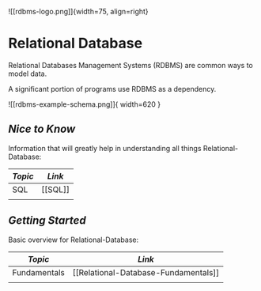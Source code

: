 ![[rdbms-logo.png]]{width=75, align=right}
<!---- Image: Logo, Width 75 --------->

# Relational Database
<!-- What? --------------------------->
Relational Databases Management Systems (RDBMS) are common ways to model data.

<!-- Why Should People Care? --------->
A significant portion of programs use RDBMS as a dependency.

<!---- Image: Screenshot, Width 520 -->

![[rdbms-example-schema.png]]{ width=620 }

<!-- How Does It Fit Into Process?  -->

<!---- Image: Diagram, Width 720 ----->



<!----------------------------------------------------------------------------->

## ***Nice to Know***
Information that will greatly help in understanding all things Relational-Database:

| *Topic*                         | *Link*                                      |
| ------------------------------- | -------------------------------------       |
| SQL                             | [[SQL]]                         |
|                                 |                                             |

<!----------------------------------------------------------------------------->

## ***Getting Started***
Basic overview for Relational-Database:

| *Topic*                         | *Link*                                     |
| ------------------------------- | ------------------------------------------ |
| Fundamentals                    | [[Relational-Database-Fundamentals]]       |
|                                 |                                            |

<!-- ## ***Deep Dive***
Specific information once fundamentals are understood:

| *Topic*                         | *Link*                                     |
| ------------------------------- | ------------------------------------------ |
| Common Terms & Definitions      | [[Relational-Database-Glossary]]                 |
| In Memory Encryption            | [[Relational-Database-In-Memory-Encryption]]     |
|                                 |                                            | -->

<!----------------------------------------------------------------------------->

<!-- ## ***Implementations***
Examples of *Relational-Database* in real world use.

| *Topic*                         | *Link*                                     |
| ------------------------------- | ------------------------------------------ |
| .NET                            | [[.NET]]                                   |
| Python                          | [[Python]]                                 |
|                                 |                                            | -->

<!----------------------------------------------------------------------------->

<!-- ## ***Common Questions***
Questions you may have:

| *Question*                           | *Answer*                              |
| ------------------------------------ | ------------------------------------- |
|                                      | [Answer](#inline-answer-1)            |
|                                      |                                       | -->

<!-- ## **Inline Answer 1** -->

<!----------------------------------------------------------------------------->

<!-- ## ***Related***
Topics related to Relational-Database:

| *Topic & Link*                       | *Why*                                 |
| ------------------------------------ | ------------------------------------- |
| [[Business-Analysis]]                | Business Analysis                     |
| [[SDLC]]                             | Software Development Life Cycle       |
|                                      |                                       | -->

<!----------------------------------------------------------------------------->

